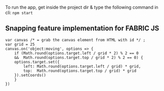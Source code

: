 To run the app, get inside the project dir & type the following command in cli:
`npm start`

## Snapping feature implementation for FABRIC JS

```
var canvas /* = grab the canvas element from HTML with id */ ;
var grid = 25
canvas.on('object:moving', options => {
    if (Math.round(options.target.left / grid * 2) % 2 == 0 
    &&  Math.round(options.target.top / grid * 2) % 2 == 0) {
    options.target.set({
        left: Math.round(options.target.left / grid) * grid,
        top:  Math.round(options.target.top / grid) * grid
    }).setCoords()
    }
})
```